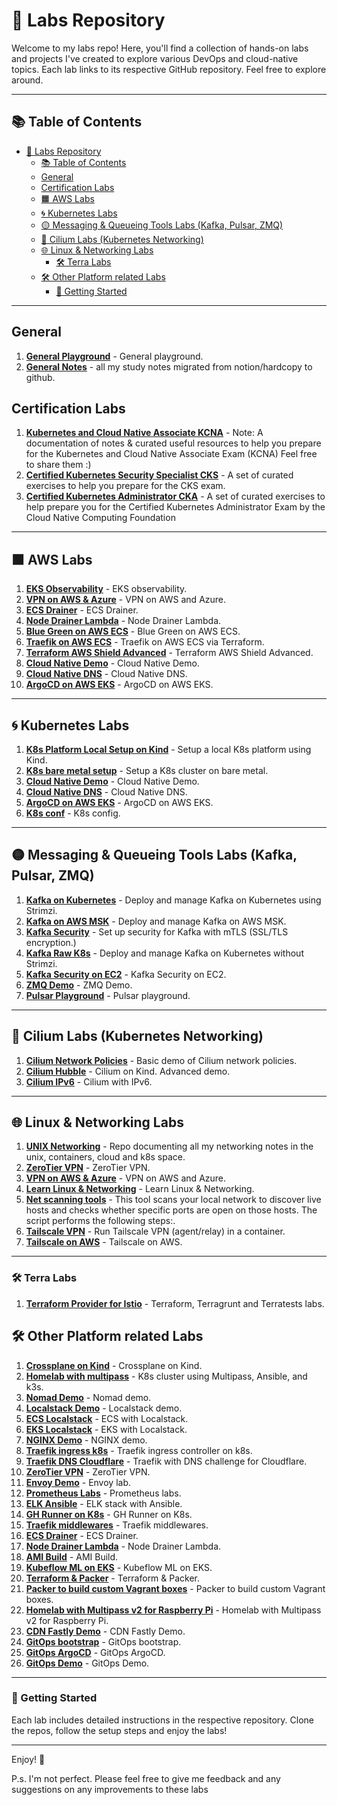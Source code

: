 # 🚀 Labs Repository

Welcome to my labs repo! Here, you'll find a collection of hands-on labs and projects I've created to explore various DevOps and cloud-native topics. Each lab links to its respective GitHub repository. Feel free to explore around.

---

## 📚 Table of Contents

- [🚀 Labs Repository](#-labs-repository)
  - [📚 Table of Contents](#-table-of-contents)
  - [General](#general)
  - [Certification Labs](#certification-labs)
  - [🟧 AWS Labs](#-aws-labs)
  - [🌀 Kubernetes Labs](#-kubernetes-labs)
  - [🟡 Messaging \& Queueing Tools Labs (Kafka, Pulsar, ZMQ)](#-messaging--queueing-tools-labs-kafka-pulsar-zmq)
  - [🔵 Cilium Labs (Kubernetes Networking)](#-cilium-labs-kubernetes-networking)
  - [🌐 Linux \& Networking Labs](#-linux--networking-labs)
    - [🛠 Terra Labs](#-terra-labs)
  - [🛠 Other Platform related Labs](#-other-platform-related-labs)
    - [🌟 Getting Started](#-getting-started)

---

## General

1. **[General Playground](https://github.com/moabukar/playground)** - General playground.
2. **[General Notes](https://github.com/moabukar/notes)** - all my study notes migrated from notion/hardcopy to github.

## Certification Labs

1. **[Kubernetes and Cloud Native Associate KCNA](https://github.com/moabukar/Kubernetes-and-Cloud-Native-Associate-KCNA)** - Note: A documentation of notes & curated useful resources to help you prepare for the Kubernetes and Cloud Native Associate Exam (KCNA) Feel free to share them :)
2. **[Certified Kubernetes Security Specialist CKS](https://github.com/moabukar/CKS-Exercises-Certified-Kubernetes-Security-Specialist)** - A set of curated exercises to help you prepare for the CKS exam.
3. **[Certified Kubernetes Administrator CKA](https://github.com/moabukar/CKA-Exercises)** - A set of curated exercises to help prepare you for the Certified Kubernetes Administrator Exam by the Cloud Native Computing Foundation

---

## 🟧 AWS Labs

1. **[EKS Observability](https://github.com/moabukar/eks-observability)** - EKS observability.
2. **[VPN on AWS & Azure](https://github.com/moabukar/vpn-cloud)** - VPN on AWS and Azure.
3. **[ECS Drainer](https://github.com/moabukar/ecs-drainer)** - ECS Drainer.
4. **[Node Drainer Lambda](https://github.com/moabukar/node-drainer-lambda)** - Node Drainer Lambda.
5. **[Blue Green on AWS ECS](https://github.com/moabukar/blue-green)** - Blue Green on AWS ECS.
6. **[Traefik on AWS ECS](https://github.com/moabukar/terraform-aws-ecs-traefik)** - Traefik on AWS ECS via Terraform.
7. **[Terraform AWS Shield Advanced](https://github.com/moabukar/terraform-aws-shield-advanced)** - Terraform AWS Shield Advanced.
8. **[Cloud Native Demo](https://github.com/moabukar/cloud-native-demo)** - Cloud Native Demo.
9. **[Cloud Native DNS](https://github.com/moabukar/cloud-native-dns)** - Cloud Native DNS.
10. **[ArgoCD on AWS EKS](https://github.com/moabukar/argocd-eks)** - ArgoCD on AWS EKS.

---

## 🌀 Kubernetes Labs

1. **[K8s Platform Local Setup on Kind](https://github.com/moabukar/k8s-local)** - Setup a local K8s platform using Kind.
2. **[K8s bare metal setup](https://github.com/moabukar/k8s-bare-metal)** - Setup a K8s cluster on bare metal.
3. **[Cloud Native Demo](https://github.com/moabukar/cloud-native-demo)** - Cloud Native Demo.
4. **[Cloud Native DNS](https://github.com/moabukar/cloud-native-dns)** - Cloud Native DNS.
5. **[ArgoCD on AWS EKS](https://github.com/moabukar/argocd-eks)** - ArgoCD on AWS EKS.
6. **[K8s conf](https://github.com/moabukar/k8s-conf)** - K8s config.

---

## 🟡 Messaging & Queueing Tools Labs (Kafka, Pulsar, ZMQ)

1. **[Kafka on Kubernetes](https://github.com/moabukar/kafka-k8s)** - Deploy and manage Kafka on Kubernetes using Strimzi.
2. **[Kafka on AWS MSK](https://github.com/moabukar/kafka-msk)** - Deploy and manage Kafka on AWS MSK.
3. **[Kafka Security](https://github.com/moabukar/kafka-mtls)** - Set up security for Kafka with mTLS (SSL/TLS encryption.)
4. **[Kafka Raw K8s](https://github.com/moabukar/kafka-raw-k8s)** - Deploy and manage Kafka on Kubernetes without Strimzi.
5. **[Kafka Security on EC2](https://github.com/moabukar/kafka-security)** - Kafka Security on EC2.
6. **[ZMQ Demo](https://github.com/moabukar/zmq-demo)** - ZMQ Demo.
7. **[Pulsar Playground](https://github.com/moabukar/pulsar-playground)** - Pulsar playground.

---

## 🔵 Cilium Labs (Kubernetes Networking)

1. **[Cilium Network Policies](https://github.com/moabukar/cilium-demo)** - Basic demo of Cilium network policies.
2. **[Cilium Hubble](https://github.com/moabukar/cilium-kind)** - Cilium on Kind. Advanced demo.
3. **[Cilium IPv6](https://github.com/moabukar/cilium-ipv6)** - Cilium with IPv6.

---

## 🌐 Linux & Networking Labs

1. **[UNIX Networking](https://github.com/moabukar/unix-net)** - Repo documenting all my networking notes in the unix, containers, cloud and k8s space.
2. **[ZeroTier VPN](https://github.com/moabukar/zerotier-bridge)** - ZeroTier VPN.
3. **[VPN on AWS & Azure](https://github.com/moabukar/vpn-cloud)** - VPN on AWS and Azure.
4. **[Learn Linux & Networking](https://unix-learn.moabukar.co.uk/)** - Learn Linux & Networking.
5. **[Net scanning tools](https://github.com/moabukar/net-scan)** - This tool scans your local network to discover live hosts and checks whether specific ports are open on those hosts. The script performs the following steps:.
6. **[Tailscale VPN](https://github.com/moabukar/tailscale-docker)** - Run Tailscale VPN (agent/relay) in a container.
7. **[Tailscale on AWS](https://github.com/moabukar/tailscale-aws)** - Tailscale on AWS.

---

### 🛠 Terra Labs

1. **[Terraform Provider for Istio](https://github.com/moabukar/terra-labs)** - Terraform, Terragrunt and Terratests labs.

## 🛠 Other Platform related Labs

1. **[Crossplane on Kind](https://github.com/moabukar/crossplane-kind)** - Crossplane on Kind.
2. **[Homelab with multipass](https://github.com/moabukar/homelab-multipass)** - K8s cluster using Multipass, Ansible, and k3s. 
3. **[Nomad Demo](https://github.com/moabukar/nomad-demo)** - Nomad demo. 
4. **[Localstack Demo](https://github.com/moabukar/localstack-demo)** - Localstack demo. 
5. **[ECS Localstack](https://github.com/moabukar/ecs-localstack)** - ECS with Localstack.
6. **[EKS Localstack](https://github.com/moabukar/eks-localstack)** - EKS with Localstack.
6. **[NGINX Demo](https://github.com/moabukar/nginx-demo)** - NGINX demo.
7. **[Traefik ingress k8s](https://github.com/moabukar/traefik-ingress-k8s)** - Traefik ingress controller on k8s.
8. **[Traefik DNS Cloudflare](https://github.com/moabukar/traefik-dns)** - Traefik with DNS challenge for Cloudflare.
9. **[ZeroTier VPN](https://github.com/moabukar/zerotier-bridge)** - ZeroTier VPN.
10. **[Envoy Demo](https://github.com/moabukar/envoy-lab)** - Envoy lab.
11. **[Prometheus Labs](https://github.com/moabukar/prometheus-labs)** - Prometheus labs.
12. **[ELK Ansible](https://github.com/moabukar/elk-ansible)** - ELK stack with Ansible.
13. **[GH Runner on K8s](https://github.com/moabukar/gh-runner-basic-k8s)** - GH Runner on K8s.
14. **[Traefik middlewares](https://github.com/moabukar/traefik-middlewares)** - Traefik middlewares.
15. **[ECS Drainer](https://github.com/moabukar/ecs-drainer)** - ECS Drainer.
16. **[Node Drainer Lambda](https://github.com/moabukar/node-drainer-lambda)** - Node Drainer Lambda.
17. **[AMI Build](https://github.com/moabukar/build-ami)** - AMI Build.
18. **[Kubeflow ML on EKS](https://github.com/moabukar/kubeflow-ml-eks)** - Kubeflow ML on EKS.
19. **[Terraform & Packer](https://github.com/moabukar/build)** - Terraform & Packer.
20. **[Packer to build custom Vagrant boxes](https://github.com/moabukar/custom-boxes)** - Packer to build custom Vagrant boxes.
21. **[Homelab with Multipass v2 for Raspberry Pi](https://github.com/moabukar/homelab)** - Homelab with Multipass v2 for Raspberry Pi.
22. **[CDN Fastly Demo](https://github.com/moabukar/fastly-demo)** - CDN Fastly Demo.
23. **[GitOps bootstrap](https://github.com/moabukar/gitops-bootstrap)** - GitOps bootstrap.
24. **[GitOps ArgoCD](https://github.com/moabukar/gitops-argo)** - GitOps ArgoCD.
25. **[GitOps Demo](https://github.com/moabukar/gitops-demo)** - GitOps Demo.

---

### 🌟 Getting Started

Each lab includes detailed instructions in the respective repository. Clone the repos, follow the setup steps and enjoy the labs! 

---

Enjoy! 🎉

P.s. I'm not perfect. Please feel free to give me feedback and any suggestions on any improvements to these labs
